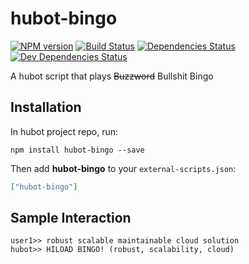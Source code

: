 # hubot-bingo
[![NPM version][npm-image]][npm-url] [![Build Status][travis-image]][travis-url] [![Dependencies Status][daviddm-image]][daviddm-url] [![Dev Dependencies Status][daviddm-dev-image]][daviddm-dev-url]

A hubot script that plays ~~Buzzword~~ Bullshit Bingo

## Installation

In hubot project repo, run:

`npm install hubot-bingo --save`

Then add **hubot-bingo** to your `external-scripts.json`:

```json
["hubot-bingo"]
```

## Sample Interaction

```
user1>> robust scalable maintainable cloud solution
hubot>> HILOAD BINGO! (robust, scalability, cloud)
```

[npm-url]: https://npmjs.org/package/hubot-bingo
[npm-image]: https://badge.fury.io/js/hubot-bingo.svg
[travis-url]: https://travis-ci.org/jcdenton/hubot-bingo
[travis-image]: https://travis-ci.org/jcdenton/hubot-bingo.svg?branch=master
[daviddm-url]: https://david-dm.org/jcdenton/hubot-bingo#info=dependencies&view=list
[daviddm-image]: https://david-dm.org/jcdenton/hubot-bingo.svg
[daviddm-dev-url]: https://david-dm.org/jcdenton/hubot-bingo#info=devDependencies&view=list
[daviddm-dev-image]: https://david-dm.org/jcdenton/hubot-bingo/dev-status.svg
